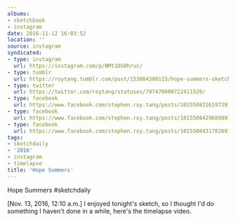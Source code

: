 ```yaml
---
albums:
- sketchbook
- instagram
date: 2016-11-12 16:03:52
location: ''
source: instagram
syndicated:
- type: instagram
  url: https://instagram.com/p/BMt1OS0hruc/
- type: tumblr
  url: https://roytang.tumblr.com/post/153084380115/hope-summers-sketchdaily
- type: twitter
  url: https://twitter.com/roytang/statuses/797470000722411520/
- type: facebook
  url: https://www.facebook.com/stephen.roy.tang/posts/10155083161973912:1
- type: facebook
  url: https://www.facebook.com/stephen.roy.tang/posts/10155084296898912
- type: facebook
  url: https://www.facebook.com/stephen.roy.tang/posts/10155084317028912
tags:
- sketchdaily
- '2016'
- instagram
- timelapse
title: 'Hope Summers'
---
```


Hope Summers #sketchdaily

<time>[Nov. 13, 2016, 12:10 a.m.]</time> I enjoyed tonight's sketch, so I thought I'd do something I haven't done in a while, here's the timelapse video.